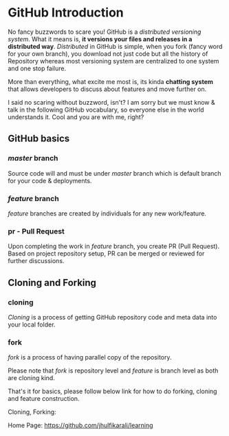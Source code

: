 # GitHub Introduction

No fancy buzzwords to scare you! GitHub is a _distributed versioning system_. What it means is, **it versions your files and releases in a distributed way**. _Distributed_ in GitHub is simple, when you fork (fancy word for your own branch), you download not just code but all the history of Repository whereas most versioning system are centralized to one system and one stop failure.

More than everything, what excite me most is, its kinda **chatting system** that allows developers to discuss about features and move further on.

I said no scaring without buzzword, isn't? I am sorry but we must know & talk in the following GitHub vocabulary, so everyone else in the world understands it. Cool and you are with me, right?

## GitHub basics

### _master_ branch

Source code will and must be under _master_ branch which is default branch for your code & deployments.

### _feature_ branch

_feature_ branches are created by individuals for any new work/feature.

### pr - Pull Request

Upon completing the work in _feature_ branch, you create PR (Pull Request). Based on project repository setup, PR can be merged or reviewed for further discussions.

## Cloning and Forking

### cloning

_Cloning_ is a process of getting GitHub repository code and meta data into your local folder. 

### fork
_fork_ is a process of having parallel copy of the repository. 

Please note that _fork_ is repository level and _feature_ is branch level as both are cloning kind.

That's it for basics, please follow below link for how to do forking, cloning and feature construction.

Cloning, Forking: 

Home Page: https://github.com/jhulfikarali/learning
